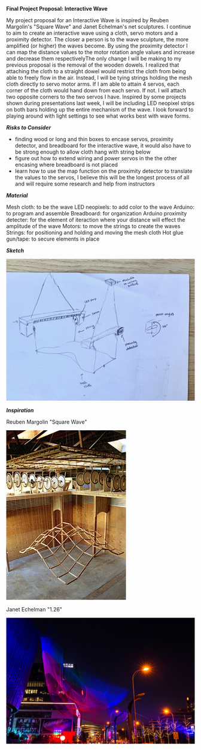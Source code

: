 **Final Project Proposal: Interactive Wave**

My project proposal for an Interactive Wave is inspired by Reuben Margolin's "Square Wave" and Janet Echelman's net sculptures. I continue to aim to create an interactive wave using a cloth, servo motors and a proximity detector. The closer a person is to the wave sculpture, the more amplified (or higher) the waves become. By using the proximity detector I can map the distance values to the motor rotation angle values and increase and decrease them respectivelyThe only change I will be making to my previous proposal is the removal of the wooden dowels. I realized that attaching the cloth to a straight dowel would restrict the cloth from being able to freely flow in the air. Instead, I will be tying strings holding the mesh cloth directly to servo motor arms. If I am able to attain 4 servos, each corner of the cloth would hand down from each servo. If not. I will attach two opposite corners to the two servos I have. Inspired by some projects shown during presentations last week, I will be including LED neopixel strips on both bars holding up the entire mechanism of the wave. I look forward to playing around with light settings to see what works best with wave forms. 

***Risks to Consider***
- finding wood or long and thin boxes to encase servos, proximity detector, and breadboard for the interactive wave, it would also have to be strong enough to allow cloth hang with string below 
- figure out how to extend wiring and power servos in the the other encasing where breadboard is not placed 
- learn how to use the map function on the proximity detector to translate the values to the servos, I believe this will be the longest process of all and will require some research and help from instructors

***Material***

Mesh cloth: to be the wave
LED neopixels: to add color to the wave
Arduino: to program and assemble 
Breadboard: for organization 
Arduino proximity detecter: for the element of iteraction where your distance will effect the amplitude of the wave
Motors: to move the strings to create the waves
Strings: for positioning and holding and moving the mesh cloth
Hot glue gun/tape: to secure elements in place

***Sketch***

![](sketch.jpeg)

***Inspiration***

Reuben Margolin "Square Wave" 

![](margolin.jpg)

Janet Echelman "1.26" 

![](echelman.jpg)


